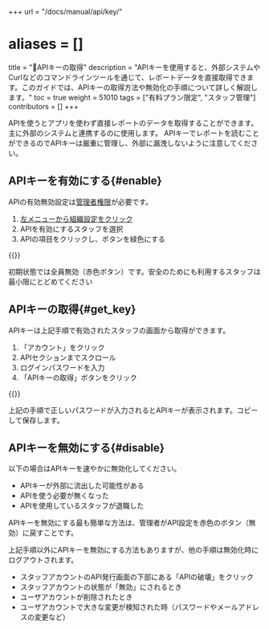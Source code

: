 +++
url = "/docs/manual/api/key/"
# aliases = []
title = "🔑APIキーの取得"
description = "APIキーを使用すると、外部システムやCurlなどのコマンドラインツールを通じて、レポートデータを直接取得できます。このガイドでは、APIキーの取得方法や無効化の手順について詳しく解説します。"
toc = true
weight = 51010
tags = ["有料プラン限定", "スタッフ管理"]
contributors = []
+++

APIを使うとアプリを使わず直接レポートのデータを取得することができます。
主に外部のシステムと連携するのに使用します。
APIキーでレポートを読むことができるのでAPIキーは厳重に管理し、外部に漏洩しないように注意してください。

## APIキーを有効にする{#enable}

APIの有効無効設定は[管理者権限](/docs/setup/staff-global/rank/)が必要です。

1. [左メニューから組織設定をクリック](/docs/setup/staff-global/rank/#rootSettingBtn)
2. APIを有効にするスタッフを選択
3. APIの項目をクリックし、ボタンを緑色にする

{{<icatch filename="img/enable-api" msg="スタッフごとにAPIキーの利用を許可・禁止にできます。初期状態では全スタッフが「禁止」です">}}

初期状態では全員無効（赤色ボタン）です。安全のためにも利用するスタッフは最小限にとどめてください

## APIキーの取得{#get_key}

APIキーは上記手順で有効されたスタッフの画面から取得ができます。

1. 「アカウント」をクリック
2. APIセクションまでスクロール
3. ログインパスワードを入力
4. 「APIキーの取得」ボタンをクリック

{{<icatch filename="img/apikeyGet" msg="APIキーを取得するには再認証のためログインパスワードの入力が必要です">}}

上記の手順で正しいパスワードが入力されるとAPIキーが表示されます。コピーして保存します。

## APIキーを無効にする{#disable}

以下の場合はAPIキーを速やかに無効化してください。

- APIキーが外部に流出した可能性がある
- APIを使う必要が無くなった
- APIを使用しているスタッフが退職した

APIキーを無効にする最も簡単な方法は、管理者がAPI設定を赤色のボタン（無効）に戻すことです。

上記手順以外にAPIキーを無効にする方法もありますが、他の手順は無効化時にログアウトされます。

- スタッフアカウントのAPI発行画面の下部にある「APIの破壊」をクリック
- スタッフアカウントの状態が「無効」にされるとき
- ユーザアカウントが削除されたとき
- ユーザアカウントで大きな変更が検知された時（パスワードやメールアドレスの変更など）
